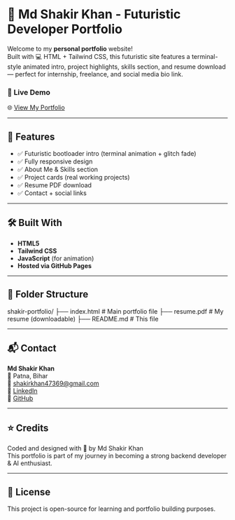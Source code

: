 # 🚀 Md Shakir Khan - Futuristic Developer Portfolio

Welcome to my **personal portfolio** website!  
Built with 💻 HTML + Tailwind CSS, this futuristic site features a terminal-style animated intro, project highlights, skills section, and resume download — perfect for internship, freelance, and social media bio link.

### 🔗 Live Demo  
🌐 [View My Portfolio](https://shakir0021.github.io/shakir-portfolio/)

---

## 📄 Features

- ✅ Futuristic bootloader intro (terminal animation + glitch fade)
- ✅ Fully responsive design
- ✅ About Me & Skills section
- ✅ Project cards (real working projects)
- ✅ Resume PDF download
- ✅ Contact + social links

---

## 🛠️ Built With

- **HTML5**
- **Tailwind CSS**
- **JavaScript** (for animation)
- **Hosted via GitHub Pages**

---

## 📁 Folder Structure

shakir-portfolio/
├── index.html # Main portfolio file
├── resume.pdf # My resume (downloadable)
├── README.md # This file



---

## 📬 Contact

**Md Shakir Khan**  
📍 Patna, Bihar  
📧 shakirkhan47369@gmail.com  
🔗 [LinkedIn](https://linkedin.com/in/shakir-khan-9267b0316)  
🔗 [GitHub](https://github.com/Shakir0021)

---

## ⭐ Credits

Coded and designed with 💙 by Md Shakir Khan  
This portfolio is part of my journey in becoming a strong backend developer & AI enthusiast.

---

## 📌 License

This project is open-source for learning and portfolio building purposes.
